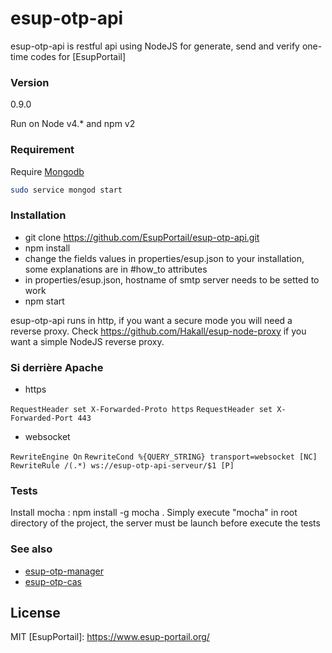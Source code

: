 # esup-otp-api

esup-otp-api is restful api using NodeJS for generate, send and verify one-time codes for [EsupPortail]

### Version
0.9.0

Run on Node v4.* and npm v2

### Requirement

Require [Mongodb](https://docs.mongodb.com/manual/tutorial/install-mongodb-on-ubuntu)

```bash
sudo service mongod start
```

### Installation
- git clone https://github.com/EsupPortail/esup-otp-api.git
- npm install
- change the fields values in properties/esup.json to your installation, some explanations are in #how_to attributes
- in properties/esup.json, hostname of smtp server needs to be setted to work
- npm start

esup-otp-api runs in http, if you want a secure mode you will need a reverse proxy.
Check https://github.com/Hakall/esup-node-proxy if you want a simple NodeJS reverse proxy.

### Si derrière Apache
- https 

```RequestHeader set X-Forwarded-Proto https```
```RequestHeader set X-Forwarded-Port 443```

- websocket

```RewriteEngine On```
```RewriteCond %{QUERY_STRING} transport=websocket [NC]```
```RewriteRule /(.*) ws://esup-otp-api-serveur/$1 [P]```


### Tests
Install mocha : npm install -g mocha .
Simply execute "mocha" in root directory of the project, the server must be launch before execute the tests


### See also
- [esup-otp-manager](https://github.com/EsupPortail/esup-otp-manager)
- [esup-otp-cas](https://github.com/EsupPortail/esup-otp-cas)

License
----

MIT
   [EsupPortail]: <https://www.esup-portail.org/>
